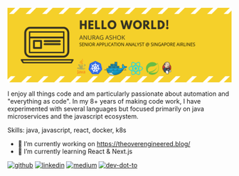 ![](hello-world-banner.png)

I enjoy all things code and am particularly passionate about automation and "everything as code". In my 8+ years of making code work, I have experimented with several languages but focused primarily on java microservices and the javascript ecosystem.

Skills: java, javascript, react, docker, k8s

- 🔭 I’m currently working on https://theoverengineered.blog/ 
- 🌱 I’m currently learning React & Next.js 


[<img src='https://cdn.jsdelivr.net/npm/simple-icons@3.0.1/icons/github.svg' alt='github' height='40'>](https://github.com/https://github.com/anuragashok)  [<img src='https://cdn.jsdelivr.net/npm/simple-icons@3.0.1/icons/linkedin.svg' alt='linkedin' height='40'>](https://www.linkedin.com/in/anurag-ashok/)  [<img src='https://cdn.jsdelivr.net/npm/simple-icons@3.0.1/icons/medium.svg' alt='medium' height='40'>](https://anuragashok.medium.com/)  [<img src='https://cdn.jsdelivr.net/npm/simple-icons@3.0.1/icons/dev-dot-to.svg' alt='dev-dot-to' height='40'>](https://dev.to/anuragashok)  

